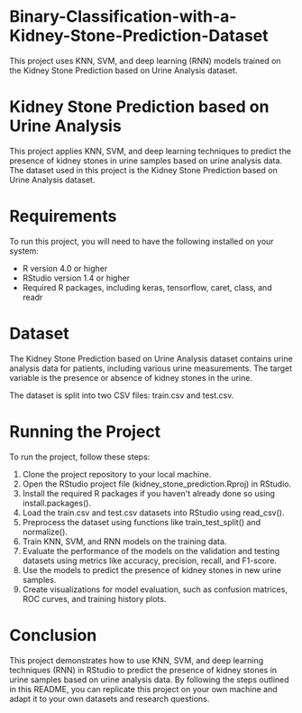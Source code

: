 # Binary-Classification-with-a-Kidney-Stone-Prediction-Dataset
This project uses KNN, SVM, and deep learning (RNN) models trained on the Kidney Stone Prediction based on Urine Analysis dataset.

# Kidney Stone Prediction based on Urine Analysis
This project applies KNN, SVM, and deep learning techniques to predict the presence of kidney stones in urine samples based on urine analysis data. The dataset used in this project is the Kidney Stone Prediction based on Urine Analysis dataset.

# Requirements
To run this project, you will need to have the following installed on your system:

- R version 4.0 or higher
- RStudio version 1.4 or higher
- Required R packages, including keras, tensorflow, caret, class, and readr

# Dataset
The Kidney Stone Prediction based on Urine Analysis dataset contains urine analysis data for patients, including various urine measurements. The target variable is the presence or absence of kidney stones in the urine.

The dataset is split into two CSV files: train.csv and test.csv.

# Running the Project
To run the project, follow these steps:

1. Clone the project repository to your local machine.
2. Open the RStudio project file (kidney_stone_prediction.Rproj) in RStudio.
3. Install the required R packages if you haven't already done so using install.packages().
4. Load the train.csv and test.csv datasets into RStudio using read_csv().
5. Preprocess the dataset using functions like train_test_split() and normalize().
6. Train KNN, SVM, and RNN models on the training data.
7. Evaluate the performance of the models on the validation and testing datasets using metrics like accuracy, precision, recall, and F1-score.
8. Use the models to predict the presence of kidney stones in new urine samples.
9. Create visualizations for model evaluation, such as confusion matrices, ROC curves, and training history plots.

# Conclusion
This project demonstrates how to use KNN, SVM, and deep learning techniques (RNN) in RStudio to predict the presence of kidney stones in urine samples based on urine analysis data. By following the steps outlined in this README, you can replicate this project on your own machine and adapt it to your own datasets and research questions.

